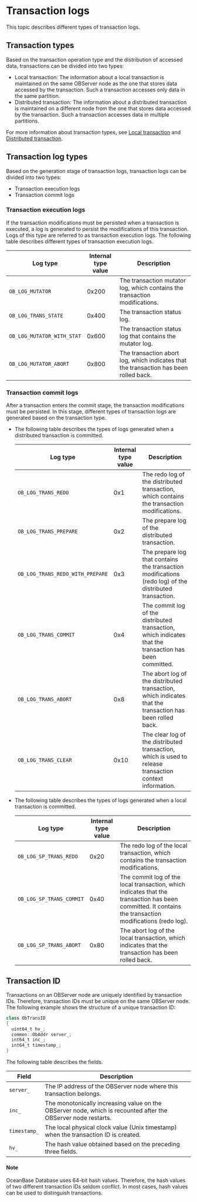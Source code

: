 # Transaction logs

This topic describes different types of transaction logs. 

## Transaction types

Based on the transaction operation type and the distribution of accessed data, transactions can be divided into two types:

* Local transaction: The information about a local transaction is maintained on the same OBServer node as the one that stores data accessed by the transaction. Such a transaction accesses only data in the same partition. 
* Distributed transaction: The information about a distributed transaction is maintained on a different node from the one that stores data accessed by the transaction. Such a transaction accesses data in multiple partitions. 

For more information about transaction types, see [Local transaction](../../../1.oceanbase-database-concepts/8.transaction-management/1.transaction/7.local-transaction.md) and [Distributed transaction](../../../1.oceanbase-database-concepts/8.transaction-management/1.transaction/8.distributed-transactions-1/1.overview-of-distributed-transactions.md). 

## Transaction log types

Based on the generation stage of transaction logs, transaction logs can be divided into two types:

* Transaction execution logs
* Transaction commit logs

### Transaction execution logs

If the transaction modifications must be persisted when a transaction is executed, a log is generated to persist the modifications of this transaction. Logs of this type are referred to as transaction execution logs.
The following table describes different types of transaction execution logs.

| Log type | Internal type value | Description |
|----------|-----------|-----|
| `OB_LOG_MUTATOR` | 0x200 | The transaction mutator log, which contains the transaction modifications.  |
| `OB_LOG_TRANS_STATE` | 0x400 | The transaction status log.  |
| `OB_LOG_MUTATOR_WITH_STAT` | 0x600 | The transaction status log that contains the mutator log.  |
| `OB_LOG_MUTATOR_ABORT` | 0x800 | The transaction abort log, which indicates that the transaction has been rolled back.  |

### Transaction commit logs

After a transaction enters the commit stage, the transaction modifications must be persisted. In this stage, different types of transaction logs are generated based on the transaction type. 

* The following table describes the types of logs generated when a distributed transaction is committed.

   | Log type | Internal type value | Description |
   |----------|-----------|-----|
   | `OB_LOG_TRANS_REDO`    | 0x1  | The redo log of the distributed transaction, which contains the transaction modifications. |
   | `OB_LOG_TRANS_PREPARE` | 0x2  | The prepare log of the distributed transaction. |
   | `OB_LOG_TRANS_REDO_WITH_PREPARE` | 0x3| The prepare log that contains the transaction modifications (redo log) of the distributed transaction. |
   | `OB_LOG_TRANS_COMMIT`  | 0x4  | The commit log of the distributed transaction, which indicates that the transaction has been committed. |
   | `OB_LOG_TRANS_ABORT`   | 0x8  | The abort log of the distributed transaction, which indicates that the transaction has been rolled back. |
   | `OB_LOG_TRANS_CLEAR`   | 0x10 | The clear log of the distributed transaction, which is used to release transaction context information. |
* The following table describes the types of logs generated when a local transaction is committed.

   | Log type | Internal type value | Description |
   |----------|-----------|-----|
   | `OB_LOG_SP_TRANS_REDO`   | 0x20 | The redo log of the local transaction, which contains the transaction modifications. |
   | `OB_LOG_SP_TRANS_COMMIT` | 0x40 | The commit log of the local transaction, which indicates that the transaction has been committed. It contains the transaction modifications (redo log). |
   | `OB_LOG_SP_TRANS_ABORT`  | 0x80 | The abort log of the local transaction, which indicates that the transaction has been rolled back. |

## Transaction ID

Transactions on an OBServer node are uniquely identified by transaction IDs. Therefore, transaction IDs must be unique on the same OBServer node.
The following example shows the structure of a unique transaction ID:

```java
class ObTransID
{
  uint64_t hv_;
  common::ObAddr server_;
  int64_t inc_;
  int64_t timestamp_;
}
```

The following table describes the fields.

| Field | Description |
|--------|-----|
| `server_`    | The IP address of the OBServer node where this transaction belongs.  |
| `inc_`       | The monotonically increasing value on the OBServer node, which is recounted after the OBServer node restarts. |
| `timestamp_` | The local physical clock value (Unix timestamp) when the transaction ID is created. |
| `hv_`        | The hash value obtained based on the preceding three fields. |

  <main id="notice" type='explain'>
    <h4>Note</h4>
    <p>OceanBase Database uses 64-bit hash values. Therefore, the hash values of two different transaction IDs seldom conflict. In most cases, hash values can be used to distinguish transactions. </p>
  </main>
